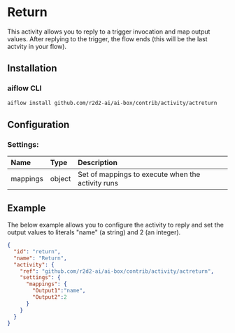 <!--
title: Return
weight: 4602
-->

# Return
This activity allows you to reply to a trigger invocation and map output values. After replying to the trigger, the flow ends (this will be the last actvity in your flow).

## Installation

### aiflow CLI
```bash
aiflow install github.com/r2d2-ai/ai-box/contrib/activity/actreturn
```

## Configuration

### Settings:
| Name     | Type   | Description
|:---      | :---   | :---    
| mappings | object | Set of mappings to execute when the activity runs


## Example
The below example allows you to configure the activity to reply and set the output values to literals "name" (a string) and 2 (an integer).

```json
{
  "id": "return",
  "name": "Return",
  "activity": {
    "ref": "github.com/r2d2-ai/ai-box/contrib/activity/actreturn",
    "settings": {
      "mappings": {
        "Output1":"name",
        "Output2":2
      }
    }
  }
}
```